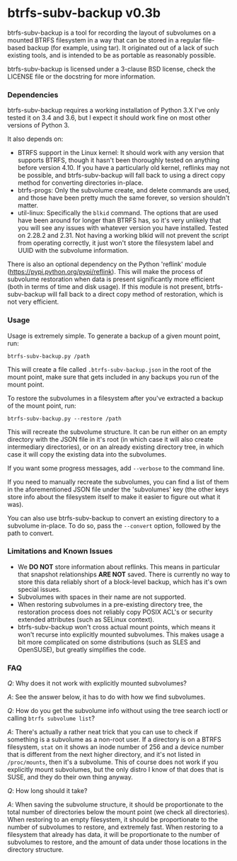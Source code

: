 # btrfs-subv-backup v0.3b
btrfs-subv-backup is a tool for recording the layout of subvolumes on
a mounted BTRFS filesystem in a way that can be stored in a regular
file-based backup (for example, using tar).  It originated out of
a lack of such existing tools, and is intended to be as portable as
reasonably possible.

btrfs-subv-backup is licensed under a 3-clause BSD license, check the
LICENSE file or the docstring for more information.

### Dependencies

btrfs-subv-backup requires a working installation of Python 3.X  I've
only tested it on 3.4 and 3.6, but I expect it should work fine on most
other versions of Python 3.

It also depends on:
* BTRFS support in the Linux kernel: It should work with any version
  that supports BTRFS, though it hasn't been thoroughly tested on anything
  before version 4.10.  If you have a particularly old kernel, reflinks
  may not be possible, and btrfs-subv-backup will fall back to using a
  direct copy method for converting directories in-place.
* btrfs-progs: Only the subvolume create, and delete commands are used,
  and those have been pretty much the same forever, so version shouldn't
  matter.
* util-linux: Specifically the `blkid` command.  The options that are
  used have been around for longer than BTRFS has, so it's very unlikely
  that you will see any issues with whatever version you have installed.
  Tested on 2.28.2 and 2.31.  Not having a working blkid will not prevent
  the script from operating correctly, it just won't store the filesystem
  label and UUID with the subvolume information.

There is also an optional dependency on the Python 'reflink' module
(https://pypi.python.org/pypi/reflink).  This will make the process of
subvolume restoration when data is present significantly more efficient
(both in terms of time and disk usage).  If this module is not present,
btrfs-subv-backup will fall back to a direct copy method of restoration,
which is not very efficient.

### Usage
Usage is extremely simple.  To generate a backup of a given mount
point, run:

`btrfs-subv-backup.py /path`

This will create a file called `.btrfs-subv-backup.json` in the root of
the mount point, make sure that gets included in any backups you run of
the mount point.

To restore the subvolumes in a filesystem after you've extracted a backup
of the mount point, run:

`btrfs-subv-backup.py --restore /path`

This will recreate the subvolume structure.  It can be run either on an
empty directory with the JSON file in it's root (in which case it will
also create intermediary directories), or on an already existing directory
tree, in which case it will copy the existing data into the subvolumes.

If you want some progress messages, add `--verbose` to the command line.

If you need to manually recreate the subvolumes, you can find a list
of them in the aforementioned JSON file under the 'subvolumes' key (the
other keys store info about the filesystem itself to make it easier to
figure out what it was).

You can also use btrfs-subv-backup to convert an existing directory to
a subvolume in-place.  To do so, pass the `--convert` option, followed
by the path to convert.

### Limitations and Known Issues
* We __DO NOT__ store information about reflinks.  This means in particular
that snapshot relationships __ARE NOT__ saved.  There is currently no
way to store this data reliably short of a block-level backup, which
has it's own special issues.
* Subvolumes with spaces in their name are not supported.
* When restoring subvolumes in a pre-existing directory tree, the
restoration process does not reliably copy POSIX ACL's or security
extended attributes (such as SELinux context).
* btrfs-subv-backup won't cross actual mount points, which means it
won't recurse into explicitly mounted subvolumes.  This makes usage a
bit more complicated on some distributions (such as SLES and OpenSUSE),
but greatly simplifies the code.

### FAQ
*Q*: Why does it not work with explicitly mounted subvolumes?

*A*: See the answer below, it has to do with how we find subvolumes.

*Q*: How do you get the subvolume info without using the tree search
ioctl or calling `btrfs subvolume list`?

*A*: There's actually a rather neat trick that you can use to check if
something is a subvolume as a non-root user.  If a directory is on a BTRFS
filesystem, `stat` on it shows an inode number of 256 and a device number
that is different from the next higher directory, and it's not listed in
`/proc/mounts`, then it's a subvolume.  This of course does not work if
you explicitly mount subvolumes, but the only distro I know of that does
that is SUSE, and they do their own thing anyway.

*Q*: How long should it take?

*A*: When saving the subvolume structure, it should be proportionate
to the total number of directories below the mount point (we check
all directories).  When restoring to an empty filesystem, it should
be proportionate to the number of subvolumes to restore, and extremely
fast.  When restoring to a filesystem that already has data, it will be
proportionate to the number of subvolumes to restore, and the amount of
data under those locations in the directory structure.
